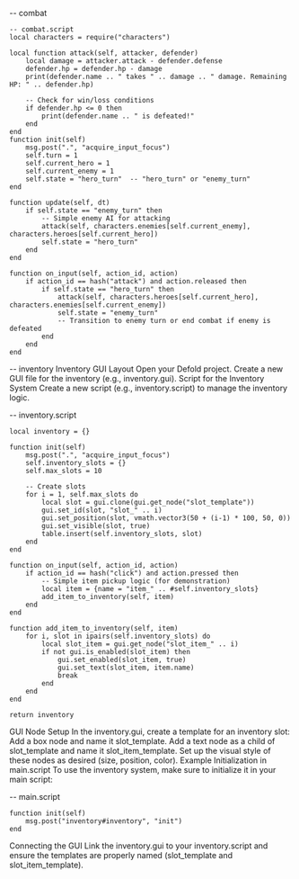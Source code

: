 -- combat 
```
-- combat.script
local characters = require("characters")

local function attack(self, attacker, defender)
    local damage = attacker.attack - defender.defense
    defender.hp = defender.hp - damage
    print(defender.name .. " takes " .. damage .. " damage. Remaining HP: " .. defender.hp)

    -- Check for win/loss conditions
    if defender.hp <= 0 then
        print(defender.name .. " is defeated!"
    end
end
function init(self)
    msg.post(".", "acquire_input_focus")
    self.turn = 1
    self.current_hero = 1
    self.current_enemy = 1
    self.state = "hero_turn"  -- "hero_turn" or "enemy_turn"
end

function update(self, dt)
    if self.state == "enemy_turn" then
        -- Simple enemy AI for attacking
        attack(self, characters.enemies[self.current_enemy], characters.heroes[self.current_hero])
        self.state = "hero_turn"
    end
end

function on_input(self, action_id, action)
    if action_id == hash("attack") and action.released then
        if self.state == "hero_turn" then
            attack(self, characters.heroes[self.current_hero], characters.enemies[self.current_enemy])
            self.state = "enemy_turn"
            -- Transition to enemy turn or end combat if enemy is defeated
        end
    end
end
```


-- inventory
Inventory GUI Layout
Open your Defold project.
Create a new GUI file for the inventory (e.g., inventory.gui).
Script for the Inventory System
Create a new script (e.g., inventory.script) to manage the inventory logic.

-- inventory.script
```
local inventory = {}

function init(self)
    msg.post(".", "acquire_input_focus")
    self.inventory_slots = {}
    self.max_slots = 10

    -- Create slots
    for i = 1, self.max_slots do
        local slot = gui.clone(gui.get_node("slot_template"))
        gui.set_id(slot, "slot_" .. i)
        gui.set_position(slot, vmath.vector3(50 + (i-1) * 100, 50, 0))
        gui.set_visible(slot, true)
        table.insert(self.inventory_slots, slot)
    end
end

function on_input(self, action_id, action)
    if action_id == hash("click") and action.pressed then
        -- Simple item pickup logic (for demonstration)
        local item = {name = "item_" .. #self.inventory_slots}
        add_item_to_inventory(self, item)
    end
end

function add_item_to_inventory(self, item)
    for i, slot in ipairs(self.inventory_slots) do
        local slot_item = gui.get_node("slot_item_" .. i)
        if not gui.is_enabled(slot_item) then
            gui.set_enabled(slot_item, true)
            gui.set_text(slot_item, item.name)
            break
        end
    end
end

return inventory
```
GUI Node Setup
In the inventory.gui, create a template for an inventory slot:
Add a box node and name it slot_template.
Add a text node as a child of slot_template and name it slot_item_template.
Set up the visual style of these nodes as desired (size, position, color).
Example Initialization in main.script
To use the inventory system, make sure to initialize it in your main script:

-- main.script
```
function init(self)
    msg.post("inventory#inventory", "init")
end
```

Connecting the GUI
Link the inventory.gui to your inventory.script and ensure the templates are properly named (slot_template and slot_item_template).

